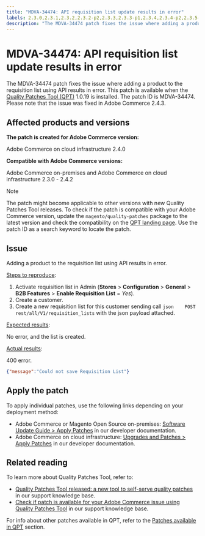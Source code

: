 ```yaml
---
title: "MDVA-34474: API requisition list update results in error"
labels: 2.3.0,2.3.1,2.3.2,2.3.2-p2,2.3.3,2.3.3-p1,2.3.4,2.3.4-p2,2.3.5-p1,2.3.5-p2,2.3.6,2.3.6-p1,2.4.0,2.4.0-p1,2.4.1,2.4.1-p1,2.4.2,QPT 1.0.19,Magento Commerce,Magento Commerce Cloud,Quality Patches Tool,requisition list,support tools
description: "The MDVA-34474 patch fixes the issue where adding a product to the requisition list using API results in error. This patch is available when the [Quality Patches Tool (QPT)](https://support.magento.com/hc/en-us/articles/360047139492) 1.0.19 is installed. The patch ID is MDVA-34474. Please note that the issue was fixed in Adobe Commerce 2.4.3."
---
```


# MDVA-34474: API requisition list update results in error

The MDVA-34474 patch fixes the issue where adding a product to the requisition list using API results in error. This patch is available when the [Quality Patches Tool (QPT)](https://support.magento.com/hc/en-us/articles/360047139492) 1.0.19 is installed. The patch ID is MDVA-34474. Please note that the issue was fixed in Adobe Commerce 2.4.3.

## Affected products and versions

**The patch is created for Adobe Commerce version:**

Adobe Commerce on cloud infrastructure 2.4.0

**Compatible with Adobe Commerce versions:**

Adobe Commerce on-premises and Adobe Commerce on cloud infrastructure 2.3.0 - 2.4.2

>[!NOTE]
>
>The patch might become applicable to other versions with new Quality Patches Tool releases. To check if the patch is compatible with your Adobe Commerce version, update the `magento/quality-patches` package to the latest version and check the compatibility on the [QPT landing page](https://devdocs.magento.com/quality-patches/tool.html#patch-grid). Use the patch ID as a search keyword to locate the patch.

## Issue

Adding a product to the requisition list using API results in error.

<u>Steps to reproduce</u>:

1. Activate requisition list in Admin (**Stores** > **Configuration** > **General** > **B2B Features** > **Enable Requisition List** = *Yes*).
1. Create a customer.
1. Create a new requisition list for this customer sending call ```json    POST rest/all/V1/requisition_lists``` with the json payload attached.

<u>Expected results</u>:

No error, and the list is created.

<u>Actual results</u>:

400 error.

```json
{"message":"Could not save Requisition List"}
```

## Apply the patch

To apply individual patches, use the following links depending on your deployment method:

* Adobe Commerce or Magento Open Source on-premises: [Software Update Guide > Apply Patches](https://devdocs.magento.com/guides/v2.4/comp-mgr/patching/mqp.html) in our developer documentation.
* Adobe Commerce on cloud infrastructure: [Upgrades and Patches > Apply Patches](https://devdocs.magento.com/cloud/project/project-patch.html) in our developer documentation.

## Related reading

To learn more about Quality Patches Tool, refer to:

* [Quality Patches Tool released: a new tool to self-serve quality patches](https://support.magento.com/hc/en-us/articles/360047139492) in our support knowledge base.
* [Check if patch is available for your Adobe Commerce issue using Quality Patches Tool](https://support.magento.com/hc/en-us/articles/360047125252) in our support knowledge base.

For info about other patches available in QPT, refer to the [Patches available in QPT](https://support.magento.com/hc/en-us/sections/360010506631-Patches-available-in-QPT-tool-) section. 